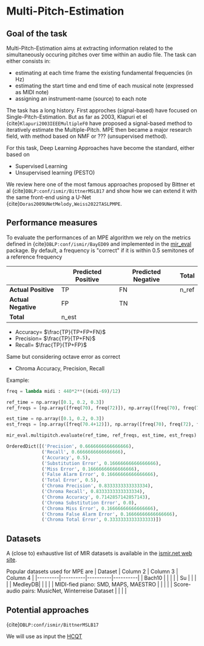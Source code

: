 # Multi-Pitch-Estimation

## Goal of the task

Multi-Pitch-Estimation aims at extracting information related to the simultaneously occuring pitches over time within an audio file.
The task can either consists in:

- estimating at each time frame the existing fundamental frequencies (in Hz)
- estimating the start time and end time of each musical note (expressed as MIDI note)
- assigning an instrument-name (source) to each note

The task has a long history.
First approches (signal-based) have focused on Single-Pitch-Estimation.
But as far as 2003, Klapuri et el {cite}`Klapuri2003IEEEMultipleF0` have proposed a signal-based method to iteratively estimate the Multiple-Pitch.
MPE then became a major research field, with method based on NMF or ??? (unsupervised method).

For this task, Deep Learning Approaches have become the standard, either based on
- Supervised Learning
- Unsupervised learning (PESTO)

We review here one of the most famous approaches proposed by Bittner et al {cite}`DBLP:conf/ismir/BittnerMSLB17` and show how we can extend it with the same front-end using a U-Net {cite}`Doras2009UNetMelody,Weiss2022TASLPMPE`.

## Performance measures

To evaluate the performances of an MPE algorithm we rely on the metrics defined in {cite}`DBLP:conf/ismir/BayED09` and implemented in the [mir\_eval](https://craffel.github.io/mir_eval/) package.
By default, a frequency is "correct" if it is within 0.5 semitones of a reference frequency

|                | Predicted Positive | Predicted Negative | Total  |
|----------------|--------------------|--------------------|--------|
| **Actual Positive** | TP                 | FN                 | n_ref |
| **Actual Negative** | FP                 | TN                 |  |
| **Total**           | n_est            |             |  |

- Accuracy= $\frac{TP}{TP+FP+FN}$
- Precision= $\frac{TP}{TP+FN}$
- Recall= $\frac{TP}{TP+FP}$

Same but considering octave error as correct
- Chroma Accuracy, Precision, Recall

Example:
```python
freq = lambda midi : 440*2**((midi-69)/12)

ref_time = np.array([0.1, 0.2, 0.3])
ref_freqs = [np.array([freq(70), freq(72)]), np.array([freq(70), freq(72)]), np.array([freq(70), freq(72)])]

est_time = np.array([0.1, 0.2, 0.3])
est_freqs = [np.array([freq(70.4+12)]), np.array([freq(70), freq(72), freq(74)]), np.array([freq(70), freq(72)])]

mir_eval.multipitch.evaluate(ref_time, ref_freqs, est_time, est_freqs)

OrderedDict([('Precision', 0.6666666666666666),
             ('Recall', 0.6666666666666666),
             ('Accuracy', 0.5),
             ('Substitution Error', 0.16666666666666666),
             ('Miss Error', 0.16666666666666666),
             ('False Alarm Error', 0.16666666666666666),
             ('Total Error', 0.5),
             ('Chroma Precision', 0.8333333333333334),
             ('Chroma Recall', 0.8333333333333334),
             ('Chroma Accuracy', 0.7142857142857143),
             ('Chroma Substitution Error', 0.0),
             ('Chroma Miss Error', 0.16666666666666666),
             ('Chroma False Alarm Error', 0.16666666666666666),
             ('Chroma Total Error', 0.3333333333333333)])
```


## Datasets

A (close to) exhaustive list of MIR datasets is available in the [ismir.net web site](https://ismir.net/resources/datasets/).

Popular datasets used for MPE are
| Dataset | Column 2 | Column 3 | Column 4 |
|---------|----------|----------|----------|
| Bach10  |          |          |          |
| Su      |          |          |          |
| MedleyDB|          |          |          |
| MIDI-fied piano: SMD, MAPS, MAESTRO | | | |
| Score-audio pairs: MusicNet, Winterreise Dataset | | | |


## Potential approaches

{cite}`DBLP:conf/ismir/BittnerMSLB17`

We will use as input the [HCQT](lab_hcqt)
